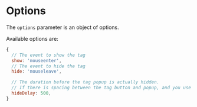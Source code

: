 # Options

The `options` parameter is an object of options.

Available options are:

```js
{
  // The event to show the tag
  show: 'mouseenter',
  // The event to hide the tag
  hide: 'mouseleave',

  // The duration before the tag popup is actually hidden.
  // If there is spacing between the tag button and popup, and you use mouseover/mouseout to toggle visiblity, you probably want to keep this.
  hideDelay: 500,
}
```
